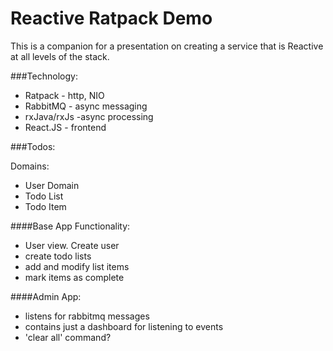 # Reactive Ratpack Demo
This is a companion for a presentation on creating a service that is Reactive at all levels of the stack.

###Technology:
* Ratpack - http, NIO
* RabbitMQ - async messaging
* rxJava/rxJs -async processing
* React.JS - frontend

###Todos:

Domains:
* User Domain
* Todo List
* Todo Item

####Base App
Functionality:
* User view. Create user
* create todo lists
* add and modify list items
* mark items as complete


####Admin App:
* listens for rabbitmq messages
* contains just a dashboard for listening to events
* 'clear all' command?
